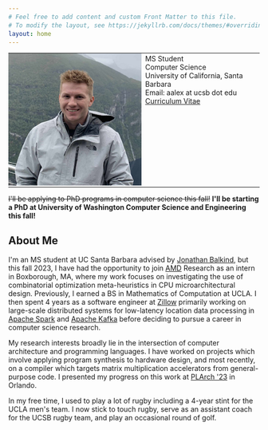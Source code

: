 ```yaml
---
# Feel free to add content and custom Front Matter to this file.
# To modify the layout, see https://jekyllrb.com/docs/themes/#overriding-theme-defaults
layout: home
---
```


<table style="border:None;">
<td style="padding:0;border:None;">
<img src="/assets/smallerme.png">
</td>
<td valign="top" style="border:None;">
MS Student<br/>
Computer Science<br/>
University of California, Santa Barbara<br/>
Email: aalex at ucsb dot edu<br/>
<a href="/assets/CV10082023.pdf">Curriculum Vitae</a>

</td>
</table>

<s>I'll be applying to PhD programs in computer science this fall!</s>
**I'll be starting a PhD at University of Washington Computer Science and Engineering this fall!**

## About Me
I'm an MS student at UC Santa Barbara advised by [Jonathan Balkind](https://jbalkind.github.io/), but this fall 2023, I have had the opportunity to join [AMD](https://www.amd.com/en.html) Research as an intern in Boxborough, MA, where my work focuses on investigating the use of combinatorial optimization meta-heuristics in CPU microarchitectural design.
Previously, I earned a BS in Mathematics of Computation at UCLA.
I then spent 4 years as a software engineer at [Zillow](https://www.zillow.com/) primarily working on large-scale distributed systems for low-latency location data processing in [Apache Spark](https://spark.apache.org/) and [Apache Kafka](https://kafka.apache.org/) before deciding to pursue a career in computer science research.


My research interests broadly lie in the intersection of computer architecture and programming languages.
I have worked on projects which involve applying program synthesis to hardware design, and most recently, on a compiler which targets matrix multiplication accelerators from general-purpose code.
I presented my progress on this work at [PLArch '23](https://pldi23.sigplan.org/home/plarch-2023#program) in Orlando.


In my free time, I used to play a lot of rugby including a 4-year stint for the UCLA men's team.
I now stick to touch rugby, serve as an assistant coach for the UCSB rugby team, and play an occasional round of golf.
